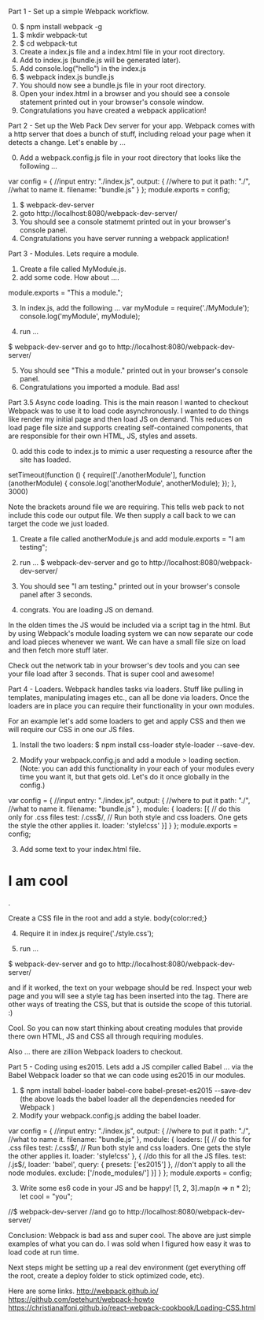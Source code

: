 
Part 1 - Set up a simple Webpack workflow.

0. $ npm install webpack -g
1. $ mkdir webpack-tut
2. $ cd webpack-tut
3. Create a index.js file and a index.html file in your root directory.
4. Add <script src="bundle.js"></script> to index.js (bundle.js will be generated later).
5. Add console.log("hello") in the index.js
6. $ webpack index.js bundle.js
7. You should now see a bundle.js file in your root directory.  
8. Open your index.html in a browser and you should see a console statement printed out in your browser's console window.
9. Congratulations you have created a webpack application!

Part 2 - Set up the Web Pack Dev server for your app.
Webpack comes with a http server that does a bunch of stuff, including reload your page when it detects a change.
Let's enable by ...

0. Add a webpack.config.js file in your root directory that looks like the following ...

var config = {
  //input
  entry: "./index.js",
  output: {
    //where to put it
    path: "./",
    //what to name it.
    filename: "bundle.js"
  }
};
module.exports = config;

1. $ webpack-dev-server
2. goto http://localhost:8080/webpack-dev-server/
3. You should see a console statmemt printed out in your browser's console panel.
4. Congratulations you have server running a webpack application!

Part 3 - Modules.
Lets require a module.

1. Create a file called MyModule.js.
2. add some code. How about  ....

module.exports = "This a module.";

3. In index.js, add the following ...
var myModule = require('./MyModule');
console.log('myModule', myModule);

4. run ...

$ webpack-dev-server
and go to http://localhost:8080/webpack-dev-server/

5. You should see "This a module." printed out in your browser's console panel.
6. Congratulations you imported a module. Bad ass!

Part 3.5 Async code loading.
This is the main reason I wanted to checkout Webpack was to use it to load code asynchronously.
I wanted to do things like render my initial page and then load JS on demand.
This reduces on load page file size and supports creating self-contained components, that are responsible for their own HTML, JS, styles and assets.

0. add this code to index.js to mimic a user requesting a resource after the site has loaded.

setTimeout(function () {
	require(['./anotherModule'], function (anotherModule) {
		console.log('anotherModule', anotherModule);
	});
}, 3000)

Note the brackets around file we are requiring. This tells web pack to not include this code our output file.
We then supply a call back to we can target the code we just loaded.

1. Create a file called anotherModule.js and add module.exports = "I am testing";
2. run ...
$ webpack-dev-server
and go to http://localhost:8080/webpack-dev-server/

3. You should see "I am testing." printed out in your browser's console panel after 3 seconds.
4. congrats. You are loading JS on demand.


In the olden times the JS would be included via a script tag in the html.
But by using Webpack's module loading system we can now separate our code and load pieces whenever we want.
We can have a small file size on load and then fetch more stuff later.

Check out the network tab in your browser's dev tools and you can see your file load after 3 seconds.
That is super cool and awesome!

Part 4 - Loaders. Webpack handles tasks via loaders. Stuff like pulling in templates, manipulating images etc., can all be done via loaders. Once the loaders are in place you can require their functionality in your own modules.

For an example let's add some loaders to get and apply CSS and then we will require our CSS in one our JS files.
1. Install the two loaders: $ npm install css-loader style-loader --save-dev.

2. Modify your webpack.config.js and add a module > loading section. (Note: you can add this functionality in your each of your modules every time you want it, but that gets old. Let's do it once globally in the config.)

var config = {
  //input
  entry: "./index.js",
  output: {
    //where to put it
    path: "./",
    //what to name it.
    filename: "bundle.js"
  },
  module: {
    loaders: [{
      // do this only for .css files
      test: /\.css$/,
      // Run both style and css loaders. One gets the style the other applies it.
      loader: 'style!css'
    }]
  }
};
module.exports = config;

3. Add some text to your index.html file.
<h1>I am cool</h1>.

Create a CSS file in the root and add a style.
body{color:red;}

4. Require it in index.js
require('./style.css');

5. run ...

$ webpack-dev-server
and go to http://localhost:8080/webpack-dev-server/

and if it worked, the text on your webpage should be red. Inspect your web page and you will see a style tag has been inserted into the <head> tag. There are other ways of treating the CSS, but that is outside the scope of this tutorial. :)

Cool. So you can now start thinking about creating modules that provide there own HTML, JS and CSS all through requiring modules.

Also ... there are zillion Webpack loaders to checkout.

Part 5 - Coding using es2015.
Lets add a JS compiler called Babel ... via the Babel Webpack loader so that we can code using es2015 in our modules.

1. $ npm install babel-loader babel-core babel-preset-es2015 --save-dev
(the above loads the babel loader all the dependencies needed for Webpack )
2. Modify your webpack.config.js adding the babel loader.

var config = {
  //input
  entry: "./index.js",
  output: {
    //where to put it
    path: "./",
    //what to name it.
    filename: "bundle.js"
  },
  module: {
    loaders: [{
      // do this for .css files
      test: /\.css$/,
      // Run both style and css loaders. One gets the style the other applies it.
      loader: 'style!css'
    },
    {
      //do this for all the JS files.
      test: /\.js$/,
      loader: 'babel',
      query: {
        presets: ['es2015']
      },
      //don't apply to all the node modules.
      exclude: ['/node_modules/']
    }]
  }
};
module.exports = config;

3. Write some es6 code in your JS and be happy!
[1, 2, 3].map(n => n * 2);
let cool = "you";

//$ webpack-dev-server
//and go to http://localhost:8080/webpack-dev-server/

Conclusion: Webpack is bad ass and super cool. The above are just simple examples of what you can do. I was sold when I figured how easy it was to load code at run time.

Next steps might be setting up a real dev environment (get everything off the root, create a deploy folder to stick optimized code, etc).

Here are some links.
http://webpack.github.io/
https://github.com/petehunt/webpack-howto
https://christianalfoni.github.io/react-webpack-cookbook/Loading-CSS.html

